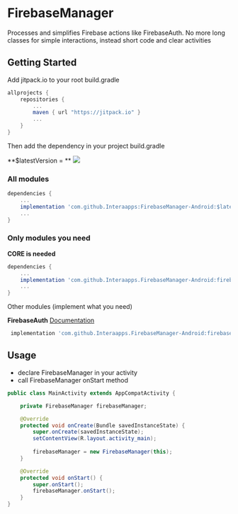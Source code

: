 # FirebaseManager
Processes and simplifies Firebase actions like FirebaseAuth.
No more long classes for simple interactions, instead short code and clear activities

## Getting Started
Add jitpack.io to your root build.gradle
```gradle
allprojects {
    repositories {
        ...
        maven { url "https://jitpack.io" }
        ...
    }
}
```
Then add the dependency in your project build.gradle

**$latestVersion = ** [![](https://jitpack.io/v/Interaapps/FirebaseManager-Android.svg)](https://jitpack.io/#Interaapps/FirebaseManager-Android)
### All modules
```gradle
dependencies {
    ...
    implementation 'com.github.Interaapps:FirebaseManager-Android:$latestVersion'
    ...
}
```
### Only modules you need

**CORE is needed**

```gradle
dependencies {
    ...
    implementation 'com.github.Interaapps.FirebaseManager-Android:firebaseManager-core:$latestVersion'
    ...
}
```
Other modules (implement what you need)

**FirebaseAuth**
[Documentation](https://github.com/interaapps/FirebaseManager-Android/blob/master/firebaseManager-auth/README.md "Documentation")
```gradle
 implementation 'com.github.Interaapps.FirebaseManager-Android:firebaseManager-auth:$latestVersion'
```

## Usage
- declare FirebaseManager in your activity
- call FirebaseManager onStart method
```java
public class MainActivity extends AppCompatActivity {

    private FirebaseManager firebaseManager;

    @Override
    protected void onCreate(Bundle savedInstanceState) {
        super.onCreate(savedInstanceState);
        setContentView(R.layout.activity_main);
        
        firebaseManager = new FirebaseManager(this);
    }

    @Override
    protected void onStart() {
        super.onStart();
        firebaseManager.onStart();
    }
}
```